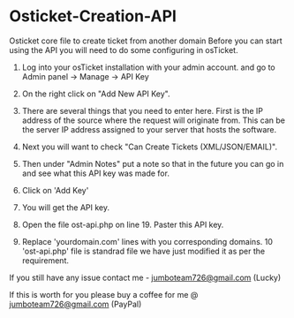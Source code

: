 # Osticket-Creation-API
Osticket core file to create ticket from another domain
Before you can start using the API you will need to do some configuring in osTicket.  

1. Log into your osTicket installation with your admin account. and go to Admin panel -> Manage -> API Key
2. On the right click on "Add New API Key".
3. There are several things that you need to enter here.  First is the IP address of the source where the request will originate from. 
   This can be the server IP address assigned to your server that hosts the software. 
4. Next you will want to check "Can Create Tickets (XML/JSON/EMAIL)".  
5. Then under "Admin Notes" put a note so that in the future you can go in and see what this API key was made for.  
6. Click on 'Add Key'
7. You will get the API key.


8. Open the file ost-api.php on line 19. Paster this API key.
9. Replace 'yourdomain.com' lines with you corresponding domains.
10 'ost-api.php' file is standrad file we have just modified it as per the requirement.
 
If you still have any issue contact me - jumboteam726@gmail.com (Lucky)
	

If this is worth for you please buy a coffee for me @ jumboteam726@gmail.com (PayPal)



